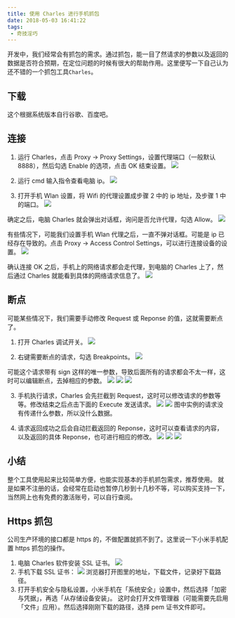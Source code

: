 ```yaml
---
title: 使用 Charles 进行手机抓包
date: 2018-05-03 16:41:22
tags:
 - 奇技淫巧
---
```

开发中，我们经常会有抓包的需求。通过抓包，能一目了然请求的参数以及返回的数据是否符合预期，在定位问题的时候有很大的帮助作用。这里便写一下自己认为还不错的一个抓包工具``Charles``。

## 下载
这个根据系统版本自行谷歌、百度吧。

<!-- more -->

## 连接
1. 运行 Charles，点击 Proxy -> Proxy Settings，设置代理端口（一般默认8888），然后勾选 Enable 的选项，点击 OK 结束设置。
![](https://images-1258496336.cos.ap-chengdu.myqcloud.com/2018/5/3/%E5%BE%AE%E4%BF%A1%E5%9B%BE%E7%89%87_20180503163742.png)

2. 运行 cmd 输入指令查看电脑 ip。
![](https://images-1258496336.cos.ap-chengdu.myqcloud.com/2018/5/3/%E5%BE%AE%E4%BF%A1%E5%9B%BE%E7%89%87_20180503165110.png)

3. 打开手机 Wlan 设置，将 Wifi 的代理设置成步骤 2 中的 ip 地址，及步骤 1 中的端口。
![](https://images-1258496336.cos.ap-chengdu.myqcloud.com/2018/5/3/%E5%BE%AE%E4%BF%A1%E5%9B%BE%E7%89%87_20180503170651.jpg)

确定之后，电脑 Charles 就会弹出对话框，询问是否允许代理，勾选 Allow。
![](https://images-1258496336.cos.ap-chengdu.myqcloud.com/2018/5/3/%E5%BE%AE%E4%BF%A1%E5%9B%BE%E7%89%87_20180503163751.png)

有些情况下，可能我们设置手机 Wlan 代理之后，一直不弹对话框。可能是 ip 已经存在导致的。点击 Proxy -> Access Control Settings，可以进行连接设备的设置。
![](https://images-1258496336.cos.ap-chengdu.myqcloud.com/2018/5/3/%E5%BE%AE%E4%BF%A1%E5%9B%BE%E7%89%87_20180503165430.png)

确认连接 OK 之后，手机上的网络请求都会走代理，到电脑的 Charles 上了，然后通过 Charles 就能看到具体的网络请求信息了。
![](https://images-1258496336.cos.ap-chengdu.myqcloud.com/2018/5/3/%E5%BE%AE%E4%BF%A1%E5%9B%BE%E7%89%87_20180503163753.png)

## 断点
可能某些情况下，我们需要手动修改 Request 或 Reponse 的值，这就需要断点了。
1. 打开 Charles 调试开关。
![](https://images-1258496336.cos.ap-chengdu.myqcloud.com/2018/5/3/%E5%BE%AE%E4%BF%A1%E5%9B%BE%E7%89%87_20180503171900.png)

2. 右键需要断点的请求，勾选 Breakpoints。
![](https://images-1258496336.cos.ap-chengdu.myqcloud.com/2018/5/3/%E5%BE%AE%E4%BF%A1%E5%9B%BE%E7%89%87_20180503163637.png)

可能这个请求带有 sign 这样的唯一参数，导致后面所有的请求都会不太一样，这时可以编辑断点，去掉相应的参数。
![](https://images-1258496336.cos.ap-chengdu.myqcloud.com/2018/5/3/%E5%BE%AE%E4%BF%A1%E5%9B%BE%E7%89%87_20180503163716.png)
![](https://images-1258496336.cos.ap-chengdu.myqcloud.com/2018/5/3/%E5%BE%AE%E4%BF%A1%E5%9B%BE%E7%89%87_20180503163719.png)
![](https://images-1258496336.cos.ap-chengdu.myqcloud.com/2018/5/3/%E5%BE%AE%E4%BF%A1%E5%9B%BE%E7%89%87_20180503163724.png)

3. 手机执行请求，Charles 会先拦截到 Request，这时可以修改请求的参数等等。修改结束之后点击下面的 Execute 发送请求。
![](https://images-1258496336.cos.ap-chengdu.myqcloud.com/2018/5/3/%E5%BE%AE%E4%BF%A1%E5%9B%BE%E7%89%87_20180503163729.png)
![](https://images-1258496336.cos.ap-chengdu.myqcloud.com/2018/5/3/%E5%BE%AE%E4%BF%A1%E5%9B%BE%E7%89%87_20180503163732.png)
图中实例的请求没有传递什么参数，所以没什么数据。

4. 请求返回成功之后会自动拦截返回的 Reponse，这时可以查看请求的内容，以及返回的具体 Reponse，也可进行相应的修改。
![](https://images-1258496336.cos.ap-chengdu.myqcloud.com/2018/5/3/%E5%BE%AE%E4%BF%A1%E5%9B%BE%E7%89%87_20180503163735.png)
![](https://images-1258496336.cos.ap-chengdu.myqcloud.com/2018/5/3/%E5%BE%AE%E4%BF%A1%E5%9B%BE%E7%89%87_20180503163737.png)
![](https://images-1258496336.cos.ap-chengdu.myqcloud.com/2018/5/3/%E5%BE%AE%E4%BF%A1%E5%9B%BE%E7%89%87_20180503163739.png)

## 小结
整个工具使用起来比较简单方便，也能实现基本的手机抓包需求，推荐使用。
就是如果不注册的话，会经常在启动也暂停几秒到十几秒不等，可以购买支持一下，当然网上也有免费的激活账号，可以自行查阅。

## Https 抓包
公司生产环境的接口都是 https 的，不做配置就抓不到了。这里说一下小米手机配置 https 抓包的操作。
1. 电脑 Charles 软件安装 SSL 证书。
![](https://images-1258496336.cos.ap-chengdu.myqcloud.com/1.png)
2. 手机下载 SSL 证书：
![](https://images-1258496336.cos.ap-chengdu.myqcloud.com/2.png)
浏览器打开图里的地址，下载文件，记录好下载路径。
3. 打开手机安全与隐私设置，小米手机在「系统安全」设置中，然后选择「加密与凭据」，再选「从存储设备安装」。
这时会打开文件管理器（可能需要先启用「文件」应用）。然后选择刚刚下载的路径，选择 pem 证书文件即可。